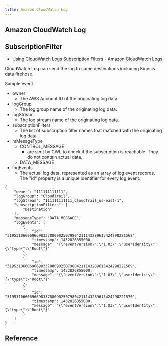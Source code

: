 ```yaml
---
title: Amazon CloudWatch Log
---
```


## Amazon CloudWatch Log


## SubscriptionFilter
- [Using CloudWatch Logs Subscription Filters \- Amazon CloudWatch Logs](https://docs.aws.amazon.com/AmazonCloudWatch/latest/logs/SubscriptionFilters.html)

CloudWatch Log can send the log to some destinations including Kinesis data firehose.


Sample event

- owner
    - The AWS Account ID of the originating log data.
- logGroup
    - The log group name of the originating log data.
- logStream
    - The log stream name of the originating log data.
- subscriptionFilters
    - The list of subscription filter names that matched with the originating log data.
- mMesageType
    - CONTROL_MESSAGE
        - are sent by CWL to check if the subscription is reachable. They do not contain actual data.
    - DATA_MESSAGE
- logEvents
    - The actual log data, represented as an array of log event records. The "id" property is a unique identifier for every log event.

```
{
    "owner": "111111111111",
    "logGroup": "CloudTrail",
    "logStream": "111111111111_CloudTrail_us-east-1",
    "subscriptionFilters": [
        "Destination"
    ],
    "messageType": "DATA_MESSAGE",
    "logEvents": [
        {
            "id": "31953106606966983378809025079804211143289615424298221568",
            "timestamp": 1432826855000,
            "message": "{\"eventVersion\":\"1.03\",\"userIdentity\":{\"type\":\"Root\"}"
        },
        {
            "id": "31953106606966983378809025079804211143289615424298221569",
            "timestamp": 1432826855000,
            "message": "{\"eventVersion\":\"1.03\",\"userIdentity\":{\"type\":\"Root\"}"
        },
        {
            "id": "31953106606966983378809025079804211143289615424298221570",
            "timestamp": 1432826855000,
            "message": "{\"eventVersion\":\"1.03\",\"userIdentity\":{\"type\":\"Root\"}"
        }
    ]
}
```

## Reference
